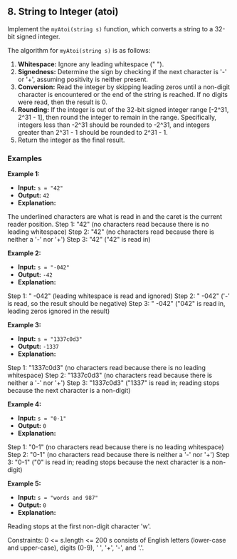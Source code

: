 ## 8. String to Integer (atoi)

Implement the `myAtoi(string s)` function, which converts a string to a 32-bit signed integer.

The algorithm for `myAtoi(string s)` is as follows:

1. **Whitespace:** Ignore any leading whitespace (" ").
2. **Signedness:** Determine the sign by checking if the next character is '-' or '+', assuming positivity is neither present.
3. **Conversion:** Read the integer by skipping leading zeros until a non-digit character is encountered or the end of the string is reached. If no digits were read, then the result is 0.
4. **Rounding:** If the integer is out of the 32-bit signed integer range [-2^31, 2^31 - 1], then round the integer to remain in the range. Specifically, integers less than -2^31 should be rounded to -2^31, and integers greater than 2^31 - 1 should be rounded to 2^31 - 1.
5. Return the integer as the final result.

### Examples

**Example 1:**

- **Input:** `s = "42"`
- **Output:** `42`
- **Explanation:**

The underlined characters are what is read in and the caret is the current reader position.
Step 1: "42" (no characters read because there is no leading whitespace)
Step 2: "42" (no characters read because there is neither a '-' nor '+')
Step 3: "42" ("42" is read in)

**Example 2:**

- **Input:** `s = "-042"`
- **Output:** `-42`
- **Explanation:**

Step 1: "   -042" (leading whitespace is read and ignored)
Step 2: "   -042" ('-' is read, so the result should be negative)
Step 3: "   -042" ("042" is read in, leading zeros ignored in the result)
  
**Example 3:**

- **Input:** `s = "1337c0d3"`
- **Output:** `-1337`
- **Explanation:**

Step 1: "1337c0d3" (no characters read because there is no leading whitespace)
Step 2: "1337c0d3" (no characters read because there is neither a '-' nor '+')
Step 3: "1337c0d3" ("1337" is read in; reading stops because the next character is a non-digit)

**Example 4:**

- **Input:** `s = "0-1"`
- **Output:** `0`
- **Explanation:**

Step 1: "0-1" (no characters read because there is no leading whitespace)
Step 2: "0-1" (no characters read because there is neither a '-' nor '+')
Step 3: "0-1" ("0" is read in; reading stops because the next character is a non-digit)

**Example 5:**

- **Input:** `s = "words and 987"`
- **Output:** `0`
- **Explanation:**

Reading stops at the first non-digit character 'w'.

Constraints:
0 <= s.length <= 200
s consists of English letters (lower-case and upper-case), digits (0-9), ' ', '+', '-', and '.'.
